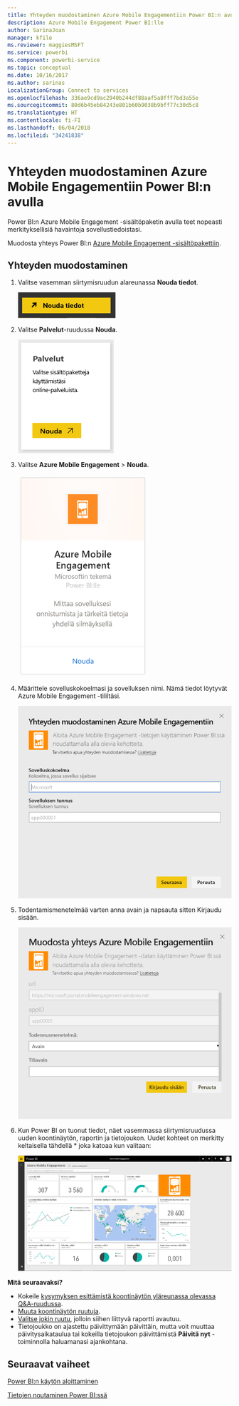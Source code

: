 ```yaml
---
title: Yhteyden muodostaminen Azure Mobile Engagementiin Power BI:n avulla
description: Azure Mobile Engagement Power BI:lle
author: SarinaJoan
manager: kfile
ms.reviewer: maggiesMSFT
ms.service: powerbi
ms.component: powerbi-service
ms.topic: conceptual
ms.date: 10/16/2017
ms.author: sarinas
LocalizationGroup: Connect to services
ms.openlocfilehash: 336ae9cd9ac2940b244df88aaf5a8fff7bd3a55e
ms.sourcegitcommit: 80d6b45eb84243e801b60b9038b9bff77c30d5c8
ms.translationtype: HT
ms.contentlocale: fi-FI
ms.lasthandoff: 06/04/2018
ms.locfileid: "34241838"
---
```

# <a name="connect-to-azure-mobile-engagement-with-power-bi"></a>Yhteyden muodostaminen Azure Mobile Engagementiin Power BI:n avulla
Power BI:n Azure Mobile Engagement -sisältöpaketin avulla teet nopeasti merkityksellisiä havaintoja sovellustiedoistasi.

Muodosta yhteys Power BI:n [Azure Mobile Engagement -sisältöpakettiin](https://app.powerbi.com/groups/me/getdata/services/azme).

## <a name="how-to-connect"></a>Yhteyden muodostaminen
1. Valitse vasemman siirtymisruudun alareunassa **Nouda tiedot**.
   
    ![](media/service-connect-to-azure-mobile/getdata.png)
2. Valitse **Palvelut**-ruudussa **Nouda**.
   
    ![](media/service-connect-to-azure-mobile/services.png)
3. Valitse **Azure Mobile Engagement** \> **Nouda**.
   
    ![](media/service-connect-to-azure-mobile/azme.png) 
4. Määrittele sovelluskokoelmasi ja sovelluksen nimi. Nämä tiedot löytyvät Azure Mobile Engagement -tililtäsi.
   
    ![](media/service-connect-to-azure-mobile/parameters.png) 
5. Todentamismenetelmää varten anna avain ja napsauta sitten Kirjaudu sisään.
   
    ![](media/service-connect-to-azure-mobile/creds.png)
6. Kun Power BI on tuonut tiedot, näet vasemmassa siirtymisruudussa uuden koontinäytön, raportin ja tietojoukon. Uudet kohteet on merkitty keltaisella tähdellä \* joka katoaa kun valitaan:
   
    ![](media/service-connect-to-azure-mobile/dashboard.png)

 **Mitä seuraavaksi?**

* Kokeile [kysymyksen esittämistä koontinäytön yläreunassa olevassa Q&A-ruudussa](power-bi-q-and-a.md).
* [Muuta koontinäytön ruutuja](service-dashboard-edit-tile.md).
* [Valitse jokin ruutu](service-dashboard-tiles.md), jolloin siihen liittyvä raportti avautuu.
* Tietojoukko on ajastettu päivittymään päivittäin, mutta voit muuttaa päivitysaikataulua tai kokeilla tietojoukon päivittämistä **Päivitä nyt** -toiminnolla haluamanasi ajankohtana.

## <a name="next-steps"></a>Seuraavat vaiheet
[Power BI:n käytön aloittaminen](service-get-started.md)

[Tietojen noutaminen Power BI:ssä](service-get-data.md)

